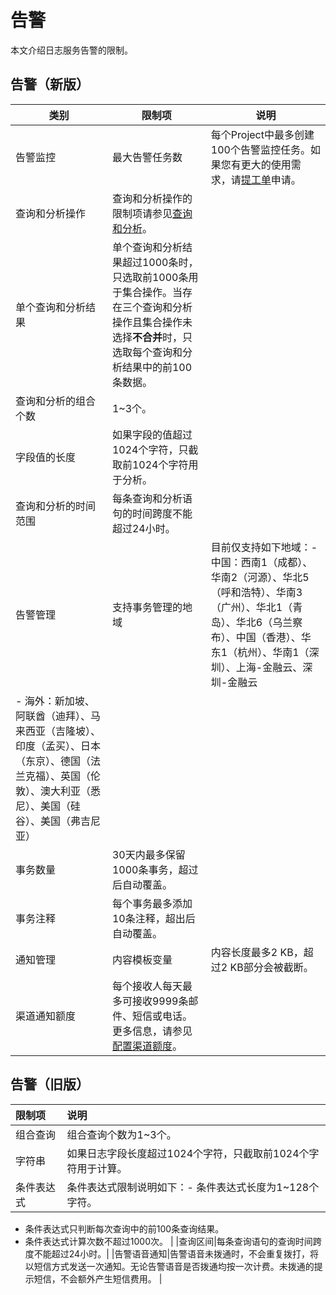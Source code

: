 # 告警

本文介绍日志服务告警的限制。

## 告警（新版）

|类别|限制项|说明|
|--|---|--|
|告警监控|最大告警任务数|每个Project中最多创建100个告警监控任务。如果您有更大的使用需求，请[提工单](https://workorder-intl.console.aliyun.com/console.htm)申请。 |
|查询和分析操作|查询和分析操作的限制项请参见[查询和分析](/intl.zh-CN/产品简介/使用限制/查询和分析.md)。|
|单个查询和分析结果|单个查询和分析结果超过1000条时，只选取前1000条用于集合操作。当存在三个查询和分析操作且集合操作未选择**不合并**时，只选取每个查询和分析结果中的前100条数据。 |
|查询和分析的组合个数|1~3个。|
|字段值的长度|如果字段的值超过1024个字符，只截取前1024个字符用于分析。|
|查询和分析的时间范围|每条查询和分析语句的时间跨度不能超过24小时。|
|告警管理|支持事务管理的地域|目前仅支持如下地域：-   中国：西南1（成都）、华南2（河源）、华北5（呼和浩特）、华南3（广州）、华北1（青岛）、华北6（乌兰察布）、中国（香港）、华东1（杭州）、华南1（深圳）、上海-金融云、深圳-金融云
-   海外：新加坡、阿联酋（迪拜）、马来西亚（吉隆坡）、印度（孟买）、日本（东京）、德国（法兰克福）、英国（伦敦）、澳大利亚（悉尼）、美国（硅谷）、美国（弗吉尼亚） |
|事务数量|30天内最多保留1000条事务，超过后自动覆盖。|
|事务注释|每个事务最多添加10条注释，超出后自动覆盖。|
|通知管理|内容模板变量|内容长度最多2 KB，超过2 KB部分会被截断。|
|渠道通知额度|每个接收人每天最多可接收9999条邮件、短信或电话。更多信息，请参见[配置渠道额度](/intl.zh-CN/告警/告警（新版）/通知管理/配置渠道额度.md)。|

## 告警（旧版）

|限制项|说明|
|:--|:-|
|组合查询|组合查询个数为1~3个。|
|字符串|如果日志字段长度超过1024个字符，只截取前1024个字符用于计算。|
|条件表达式|条件表达式限制说明如下：-   条件表达式长度为1~128个字符。
-   条件表达式只判断每次查询中的前100条查询结果。
-   条件表达式计算次数不超过1000次。 |
|查询区间|每条查询语句的查询时间跨度不能超过24小时。|
|告警语音通知|告警语音未拨通时，不会重复拨打，将以短信方式发送一次通知。无论告警语音是否拨通均按一次计费。未拨通的提示短信，不会额外产生短信费用。 |

